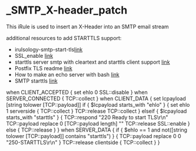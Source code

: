 # _SMTP_X-header_patch
This iRule is used to insert an X-Header into an SMTP email stream


additional resources to add STARTTLS support:
 * irulsology-smtp-start-tls[link](https://devcentral.f5.com/s/articles/iruleologyndashsmtp-start-tls)
 * SSL_enable [link](https://clouddocs.f5.com/api/irules/SSL__enable.html)
 * starttls server smtp with cleartext and starttls client support [link](https://devcentral.f5.com/s/articles/starttls-server-smtp-with-cleartext-and-starttls-client-support-1209)
 * Postfix TLS readme [link](http://www.postfix.org/TLS_README.html)
 * How to make an echo server with bash [link](https://stackoverflow.com/questions/8375860/how-to-make-an-echo-server-with-bash)
 * SMTP starttls [link](https://devcentral.f5.com/s/articles/smtpstarttls)

when CLIENT_ACCEPTED {
    set ehlo 0
    SSL::disable
}
when SERVER_CONNECTED {
    TCP::collect
}
when CLIENT_DATA {
    set lcpayload [string tolower [TCP::payload]]
    if { $lcpayload starts_with "ehlo" } {
        set ehlo 1
        serverside { TCP::collect }
        TCP::release
        TCP::collect
    } elseif { $lcpayload starts_with "starttls" } {
        TCP::respond "220 Ready to start TLS\r\n"
        TCP::payload replace 0 [TCP::payload length] ""
        TCP::release
        SSL::enable
    } else {
        TCP::release
    }
}
when SERVER_DATA {
    if { $ehlo == 1 and not([string tolower [TCP::payload]] contains "starttls") } {
        TCP::payload replace 0 0 "250-STARTTLS\r\n"
    }
    TCP::release
    clientside { TCP::collect }
}


